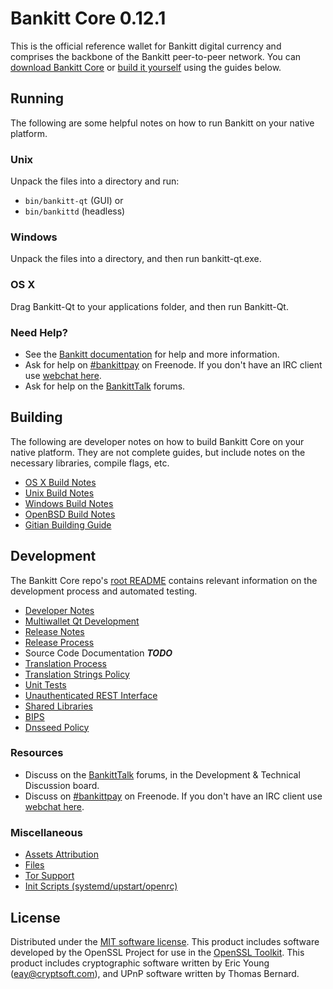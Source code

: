 Bankitt Core 0.12.1
=====================

This is the official reference wallet for Bankitt digital currency and comprises the backbone of the Bankitt peer-to-peer network. You can [download Bankitt Core](https://www.bankitt.org/downloads/) or [build it yourself](#building) using the guides below.

Running
---------------------
The following are some helpful notes on how to run Bankitt on your native platform.

### Unix

Unpack the files into a directory and run:

- `bin/bankitt-qt` (GUI) or
- `bin/bankittd` (headless)

### Windows

Unpack the files into a directory, and then run bankitt-qt.exe.

### OS X

Drag Bankitt-Qt to your applications folder, and then run Bankitt-Qt.

### Need Help?

* See the [Bankitt documentation](https://bankittpay.atlassian.net/wiki/display/DOC)
for help and more information.
* Ask for help on [#bankittpay](http://webchat.freenode.net?channels=bankittpay) on Freenode. If you don't have an IRC client use [webchat here](http://webchat.freenode.net?channels=bankittpay).
* Ask for help on the [BankittTalk](https://bankitttalk.org/) forums.

Building
---------------------
The following are developer notes on how to build Bankitt Core on your native platform. They are not complete guides, but include notes on the necessary libraries, compile flags, etc.

- [OS X Build Notes](build-osx.md)
- [Unix Build Notes](build-unix.md)
- [Windows Build Notes](build-windows.md)
- [OpenBSD Build Notes](build-openbsd.md)
- [Gitian Building Guide](gitian-building.md)

Development
---------------------
The Bankitt Core repo's [root README](/README.md) contains relevant information on the development process and automated testing.

- [Developer Notes](developer-notes.md)
- [Multiwallet Qt Development](multiwallet-qt.md)
- [Release Notes](release-notes.md)
- [Release Process](release-process.md)
- Source Code Documentation ***TODO***
- [Translation Process](translation_process.md)
- [Translation Strings Policy](translation_strings_policy.md)
- [Unit Tests](unit-tests.md)
- [Unauthenticated REST Interface](REST-interface.md)
- [Shared Libraries](shared-libraries.md)
- [BIPS](bips.md)
- [Dnsseed Policy](dnsseed-policy.md)

### Resources
* Discuss on the [BankittTalk](https://bankitttalk.org/) forums, in the Development & Technical Discussion board.
* Discuss on [#bankittpay](http://webchat.freenode.net/?channels=bankittpay) on Freenode. If you don't have an IRC client use [webchat here](http://webchat.freenode.net/?channels=bankittpay).

### Miscellaneous
- [Assets Attribution](assets-attribution.md)
- [Files](files.md)
- [Tor Support](tor.md)
- [Init Scripts (systemd/upstart/openrc)](init.md)

License
---------------------
Distributed under the [MIT software license](http://www.opensource.org/licenses/mit-license.php).
This product includes software developed by the OpenSSL Project for use in the [OpenSSL Toolkit](https://www.openssl.org/). This product includes
cryptographic software written by Eric Young ([eay@cryptsoft.com](mailto:eay@cryptsoft.com)), and UPnP software written by Thomas Bernard.
